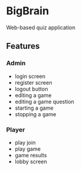 # BigBrain
Web-based quiz application

## Features
### Admin
- login screen
- register screen
- logout button
- editing a game
- editing a game question
- starting a game
- stopping a game

### Player
- play join
- play game
- game results
- lobby screen